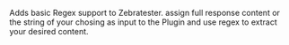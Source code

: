 Adds basic Regex support to Zebratester. assign full response content or the string of your chosing as input to the Plugin and use regex to extract your desired content.
